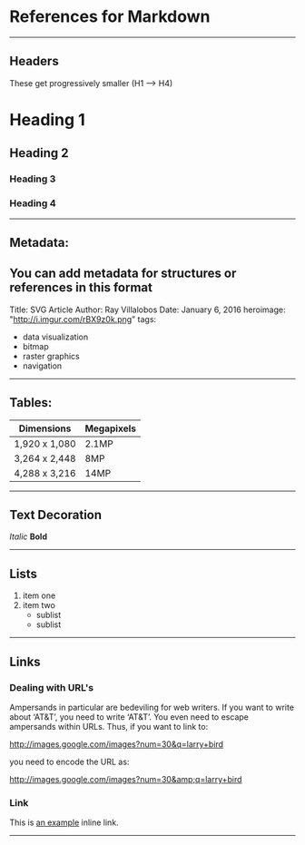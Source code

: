 # References for Markdown

---


## Headers 


These get progressively smaller (H1 --> H4)
# Heading 1
## Heading 2
### Heading 3
### Heading 4

---


## Metadata:


You can add metadata for structures or references in this format
---
Title:  SVG Article
Author: Ray Villalobos
Date:   January 6, 2016
heroimage: "http://i.imgur.com/rBX9z0k.png"
tags:
- data visualization
- bitmap
- raster graphics
- navigation


---


## Tables:


Dimensions | Megapixels
---|---
1,920 x 1,080 | 2.1MP
3,264 x 2,448 | 8MP
4,288 x 3,216 | 14MP


---


## Text Decoration


*Italic*
**Bold**


---


## Lists


1. item one
2. item two
   - sublist
   - sublist


---


## Links

### Dealing with URL's
Ampersands in particular are bedeviling for web writers. If you want to write about ‘AT&T’, you need to write ‘AT&amp;T’. You even need to escape ampersands within URLs. Thus, if you want to link to:

http://images.google.com/images?num=30&q=larry+bird

you need to encode the URL as:

http://images.google.com/images?num=30&amp;q=larry+bird


### Link 

This is [an example](http://example.com/ "Title") inline link.


---
